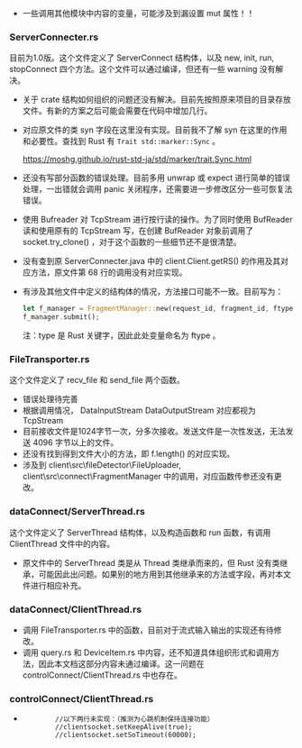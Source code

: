 * 一些调用其他模块中内容的变量，可能涉及到漏设置 mut 属性！！

### ServerConnecter.rs

目前为1.0版。这个文件定义了 ServerConnect 结构体，以及 new, init, run, stopConnect 四个方法。这个文件可以通过编译，但还有一些 warning 没有解决。

* 关于 crate 结构如何组织的问题还没有解决。目前先按照原来项目的目录存放文件。有新的方案之后可能会需要在代码中增加几行。

* 对应原文件的类 syn 字段在这里没有实现。目前我不了解 syn 在这里的作用和必要性。查找到 Rust 有 `Trait std::marker::Sync` 。

  https://moshg.github.io/rust-std-ja/std/marker/trait.Sync.html

* 还没有写部分函数的错误处理。目前多用 unwrap 或 expect 进行简单的错误处理，一出错就会调用 panic 关闭程序，还需要进一步修改区分一些可恢复法错误。

* 使用 Bufreader 对 TcpStream 进行按行读的操作。为了同时使用 BufReader 读和使用原有的 TcpStream 写，在创建 BufReader 对象前调用了 socket.try_clone() ，对于这个函数的一些细节还不是很清楚。 

* 没有查到原 ServerConnecter.java 中的 client.Client.getRS() 的作用及其对应方法，原文件第 68 行的调用没有对应实现。

* 有涉及其他文件中定义的结构体的情况，方法接口可能不一致。目前写为：

  ~~~rust
  let f_manager = FragmentManager::new(request_id, fragment_id, ftype);
  f_manager.submit();
  ~~~

  注：type 是 Rust 关键字，因此此处变量命名为 ftype 。



### FileTransporter.rs

这个文件定义了 recv_file 和 send_file 两个函数。

* 错误处理待完善
* 根据调用情况， DataInputStream DataOutputStream 对应都视为 TcpStream
* 目前接收文件是1024字节一次，分多次接收。发送文件是一次性发送，无法发送 4096 字节以上的文件。
* 还没有找到得到文件大小的方法，即 f.length() 的对应实现。
* 涉及到 client\src\fileDetector\FileUploader, client\src\connect\FragmentManager 中的调用，对应函数传参还没有更改。



### dataConnect/ServerThread.rs

这个文件定义了 ServerThread 结构体，以及构造函数和 run 函数，有调用 ClientThread 文件中的内容。

* 原文件中的 ServerThread 类是从 Thread 类继承而来的，但 Rust 没有类继承，可能因此出问题。如果别的地方用到其他继承来的方法或字段，再对本文件进行相应补充。



### dataConnect/ClientThread.rs

* 调用 FileTransporter.rs 中的函数，目前对于流式输入输出的实现还有待修改。
* 调用 query.rs 和 DeviceItem.rs 中内容，还不知道具体组织形式和调用方法，因此本文档这部分内容未通过编译。这一问题在 controlConnect/ClientThread.rs 中也存在。



### controlConnect/ClientThread.rs

* ```
          //以下两行未实现：（推测为心跳机制保持连接功能）
          //clientsocket.setKeepAlive(true);
          //clientsocket.setSoTimeout(60000);
  ```

  